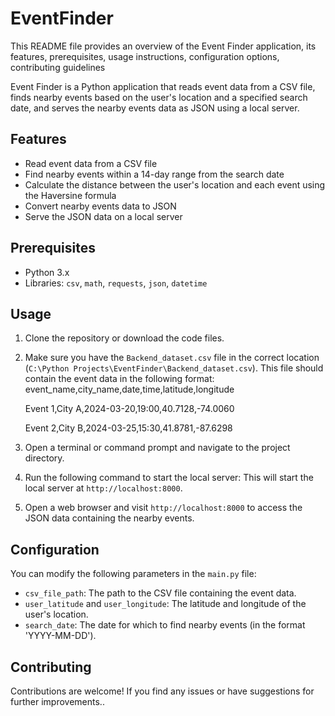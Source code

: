 # EventFinder
This README file provides an overview of the Event Finder application, its features, prerequisites, usage instructions, configuration options, contributing guidelines

Event Finder is a Python application that reads event data from a CSV file, finds nearby events based on the user's location and a specified search date, and serves the nearby events data as JSON using a local server.

## Features

- Read event data from a CSV file
- Find nearby events within a 14-day range from the search date
- Calculate the distance between the user's location and each event using the Haversine formula
- Convert nearby events data to JSON
- Serve the JSON data on a local server

## Prerequisites

- Python 3.x
- Libraries: `csv`, `math`, `requests`, `json`, `datetime`

## Usage

1. Clone the repository or download the code files.
2. Make sure you have the `Backend_dataset.csv` file in the correct location (`C:\Python Projects\EventFinder\Backend_dataset.csv`). This file should contain the event data in the following format:
    event_name,city_name,date,time,latitude,longitude
   
      Event 1,City A,2024-03-20,19:00,40.7128,-74.0060

      Event 2,City B,2024-03-25,15:30,41.8781,-87.6298

4. Open a terminal or command prompt and navigate to the project directory.
5. Run the following command to start the local server:
   This will start the local server at `http://localhost:8000`.
6. Open a web browser and visit `http://localhost:8000` to access the JSON data containing the nearby events.

## Configuration

You can modify the following parameters in the `main.py` file:

- `csv_file_path`: The path to the CSV file containing the event data.
- `user_latitude` and `user_longitude`: The latitude and longitude of the user's location.
- `search_date`: The date for which to find nearby events (in the format 'YYYY-MM-DD').

## Contributing
Contributions are welcome! If you find any issues or have suggestions for further improvements..
